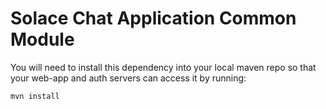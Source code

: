 # Solace Chat Application Common Module
You will need to install this dependency into your local maven repo so that your web-app
and auth servers can access it by running:

```
mvn install
```
